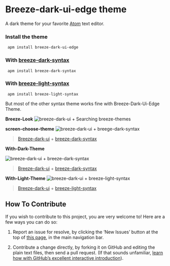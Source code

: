 

Breeze-dark-ui-edge theme
==============
 A dark theme for your favorite [Atom](http://atom.io) text editor.

### Install the theme

   ```shell
    apm install breeze-dark-ui-edge
   ```
### With [breeze-dark-syntax](https://atom.io/themes/breeze-dark-syntax)
   ```shell
    apm install breeze-dark-syntax
   ```
### With  [breeze-light-syntax](https://atom.io/themes/breeze-light-syntax)
   ```shell
    apm install breeze-light-syntax
   ```
   But most of the other syntax theme works fine with Breeze-Dark-Ui-Edge Theme.

   **Breeze-Look**
   ![breeze-dark-ui + Searching breeze-themes](https://github.com/jonayad/breeze-dark-ui-edge/blob/master/screenshoots/screen-01.png?raw=true "breeze-themes")

   **screen-choose-theme**
   ![breeze-dark-ui + breege-dark-syntax](https://github.com/jonayad/breeze-dark-ui-edge/blob/master/screenshoots/choose-theme.png?raw=true "breeze-theme & breeze-dark-syntax")
   > [Breeze-dark-ui](https://atom.io/themes/breeze-dark-ui-edge) + [breeze-dark-syntax](https://atom.io/themes/breeze-dark-syntax)

   **With-Dark-Theme**

   ![breeze-dark-ui + breeze-dark-syntax](https://github.com/jonayad/breeze-dark-ui-edge/blob/master/screenshoots/screen-02.png?raw=true "breeze-dark-syntax")
   > [Breeze-dark-ui](https://atom.io/themes/breeze-dark-ui-edge) + [breeze-dark-syntax](https://atom.io/themes/breeze-dark-syntax)

   **With-Light-Theme**
   ![breeze-dark-ui + breeze-light-syntax](https://github.com/jonayad/breeze-dark-ui-edge/blob/master/screenshoots/screen-03.png?raw=true "breeze-dark-syntax")
   > [Breeze-dark-ui](https://atom.io/themes/breeze-dark-ui-edge) + [breeze-light-syntax](https://atom.io/themes/breeze-light-syntax)


## How To Contribute

If you wish to contribute to this project, you are very welcome to! Here are a few ways you can do so:

1. Report an issue for resolve, by clicking the ‘New Issues’ button at the top of [this page](https://github.com/jonayad/breeze-dark-ui-edge/issues), in the main navigation bar.

2. Contribute a change directly, by forking it on GitHub and editing the plain text files, then send a pull request. (If that sounds unfamiliar, [learn how with GitHub’s excellent interactive introduction](https://help.github.com)).
